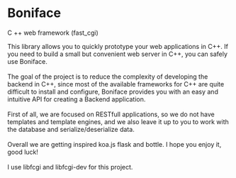 # Boniface
C ++ web framework (fast_cgi)

This library allows you to quickly prototype your web applications in C++. If you need to build a small but convenient web server in C++, you can safely use Boniface.<br />
<br />
The goal of the project is to reduce the complexity of developing the backend in C++, since most of the available frameworks for C++ are quite difficult to install and configure, Boniface provides you with an easy and intuitive API for creating a Backend application.<br />
<br />
First of all, we are focused on RESTfull applications, so we do not have templates and template engines, and we also leave it up to you to work with the database and serialize/deserialize data.<br />
<br />
Overall we are getting inspired koa.js flask and bottle. I hope you enjoy it, good luck!<br />
<br />
I use libfcgi  and libfcgi-dev for this project.
